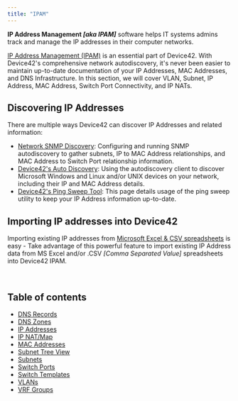```yaml
---
title: "IPAM"
---
```


**IP Address Management _\[aka IPAM\]_** software helps IT systems admins track and manage the IP addresses in their computer networks.

[IP Address Management (IPAM)](https://www.device42.com/features/ip-address-management/) is an essential part of Device42. With Device42's comprehensive network autodiscovery, it's never been easier to maintain up-to-date documentation of your IP Addresses, MAC Addresses, and DNS Infrastructure. In this section, we will cover VLAN, Subnet, IP Address, MAC Address, Switch Port Connectivity, and IP NATs.

## Discovering IP Addresses

There are multiple ways Device42 can discover IP Addresses and related information:

- [Network SNMP Discovery](auto-discovery/network-auto-discovery.mdx): Configuring and running SNMP autodiscovery to gather subnets, IP to MAC Address relationships, and MAC Address to Switch Port relationship information.
- [Device42's Auto Discovery](auto-discovery/windows-and-hyper-v-auto-discovery.md): Using the autodiscovery client to discover Microsoft Windows and Linux and/or UNIX devices on your network, including their IP and MAC Address details.
- [Device42's Ping Sweep Tool](auto-discovery/d42-ping-sweep.md): This page details usage of the ping sweep utility to keep your IP Address information up-to-date.

## Importing IP addresses into Device42

Importing existing IP addresses from [Microsoft Excel & CSV spreadsheets](getstarted/importing-data-from-existing-spreadsheets.md) is easy - Take advantage of this powerful feature to import existing IP Address data from MS Excel and/or .CSV _\[Comma Separated Value\]_ spreadsheets into Device42 IPAM.

 


## Table of contents

- [DNS Records](infrastructure-management/ipam/dns-records.md)
- [DNS Zones](infrastructure-management/ipam/dns-zones.md)
- [IP Addresses](infrastructure-management/ipam/ip-addresses.md)
- [IP NAT/Map](infrastructure-management/ipam/ip-nat-map.md)
- [MAC Addresses](infrastructure-management/ipam/mac-addresses.md)
- [Subnet Tree View](infrastructure-management/ipam/subnet-tree-view.md)
- [Subnets](infrastructure-management/ipam/subnets.md)
- [Switch Ports](infrastructure-management/ipam/switch-ports.md)
- [Switch Templates](infrastructure-management/ipam/switch-templates.md)
- [VLANs](infrastructure-management/ipam/vlans.md)
- [VRF Groups](infrastructure-management/ipam/vrf-groups.md)
